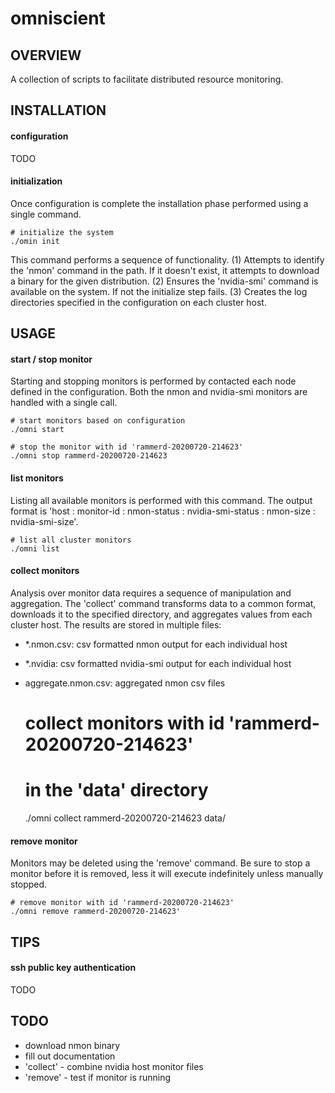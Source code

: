 # omniscient
## OVERVIEW
A collection of scripts to facilitate distributed resource monitoring.

## INSTALLATION
#### configuration
TODO
#### initialization
Once configuration is complete the installation phase performed using a single command.

    # initialize the system
    ./omin init

This command performs a sequence of functionality. (1) Attempts to identify the 'nmon' command in the path. If it doesn't exist, it attempts to download a binary for the given distribution. (2) Ensures the 'nvidia-smi' command is available on the system. If not the initialize step fails. (3) Creates the log directories specified in the configuration on each cluster host.

## USAGE
#### start / stop monitor
Starting and stopping monitors is performed by contacted each node defined in the configuration. Both the nmon and nvidia-smi monitors are handled with a single call.

    # start monitors based on configuration
    ./omni start

    # stop the monitor with id 'rammerd-20200720-214623'
    ./omni stop rammerd-20200720-214623
#### list monitors
Listing all available monitors is performed with this command. The output format is 'host : monitor-id : nmon-status : nvidia-smi-status : nmon-size : nvidia-smi-size'.

    # list all cluster monitors
    ./omni list
#### collect monitors
Analysis over monitor data requires a sequence of manipulation and aggregation. The 'collect' command transforms data to a common format, downloads it to the specified directory, and aggregates values from each cluster host. The results are stored in multiple files:

- \*.nmon.csv: csv formatted nmon output for each individual host 
- \*.nvidia: csv formatted nvidia-smi output for each individual host 
- aggregate.nmon.csv: aggregated nmon csv files

    # collect monitors with id 'rammerd-20200720-214623' 
    #  in the 'data' directory
    ./omni collect rammerd-20200720-214623 data/
#### remove monitor
Monitors may be deleted using the 'remove' command. Be sure to stop a monitor before it is removed, less it will execute indefinitely unless manually stopped.

    # remove monitor with id 'rammerd-20200720-214623'
    ./omni remove rammerd-20200720-214623'

## TIPS
#### ssh public key authentication
TODO

## TODO
- download nmon binary
- fill out documentation
- 'collect' - combine nvidia host monitor files
- 'remove' - test if monitor is running
